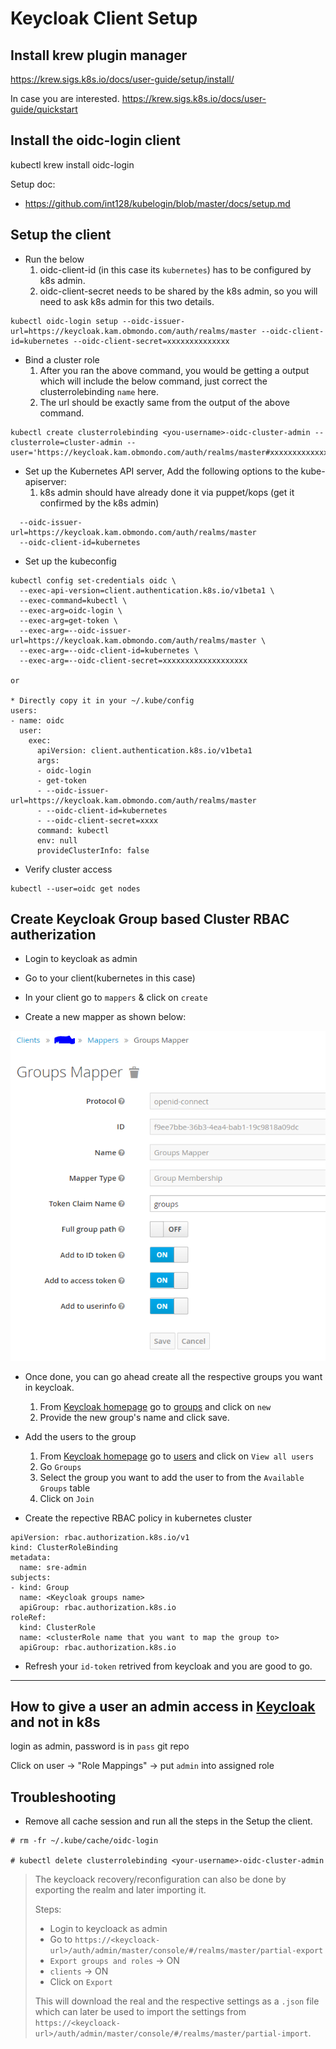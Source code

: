# Keycloak Client Setup

## Install krew plugin manager

https://krew.sigs.k8s.io/docs/user-guide/setup/install/

In case you are interested.
https://krew.sigs.k8s.io/docs/user-guide/quickstart


## Install the oidc-login client

kubectl krew install oidc-login

Setup doc:

* https://github.com/int128/kubelogin/blob/master/docs/setup.md

## Setup the client

* Run the below
  1. oidc-client-id (in this case its `kubernetes`) has to be configured by k8s admin.
  2. oidc-client-secret needs to be shared by the k8s admin, so you will need to ask k8s admin for this two details.
```
kubectl oidc-login setup --oidc-issuer-url=https://keycloak.kam.obmondo.com/auth/realms/master --oidc-client-id=kubernetes --oidc-client-secret=xxxxxxxxxxxxxx
```

* Bind a cluster role
  1. After you ran the above command, you would be getting a output which will include the below command, just correct the clusterrolebinding `name` here.
  2. The url should be exactly same from the output of the above command.
```
kubectl create clusterrolebinding <you-username>-oidc-cluster-admin --clusterrole=cluster-admin --user='https://keycloak.kam.obmondo.com/auth/realms/master#xxxxxxxxxxxxxxxxxxxxx'
```

* Set up the Kubernetes API server, Add the following options to the kube-apiserver:
  1. k8s admin should have already done it via puppet/kops (get it confirmed by the k8s admin)
```
  --oidc-issuer-url=https://keycloak.kam.obmondo.com/auth/realms/master
  --oidc-client-id=kubernetes
```

* Set up the kubeconfig
```
kubectl config set-credentials oidc \
  --exec-api-version=client.authentication.k8s.io/v1beta1 \
  --exec-command=kubectl \
  --exec-arg=oidc-login \
  --exec-arg=get-token \
  --exec-arg=--oidc-issuer-url=https://keycloak.kam.obmondo.com/auth/realms/master \
  --exec-arg=--oidc-client-id=kubernetes \
  --exec-arg=--oidc-client-secret=xxxxxxxxxxxxxxxxxxx

or

* Directly copy it in your ~/.kube/config
users:
- name: oidc
  user:
    exec:
      apiVersion: client.authentication.k8s.io/v1beta1
      args:
      - oidc-login
      - get-token
      - --oidc-issuer-url=https://keycloak.kam.obmondo.com/auth/realms/master
      - --oidc-client-id=kubernetes
      - --oidc-client-secret=xxxx
      command: kubectl
      env: null
      provideClusterInfo: false
```

* Verify cluster access
```
kubectl --user=oidc get nodes
```
## Create Keycloak Group based Cluster RBAC autherization

* Login to keycloak as admin

* Go to your client(kubernetes in this case)

* In your client go to `mappers` & click on `create`

* Create a new mapper as shown below:

![new mapper](static/mapper.png)

* Once done, you can go ahead create all the respective groups you want in keycloak.
  1. From [Keycloak homepage](https://keycloak.kam.obmondo.com/auth/admin/master/console/) go to [groups](https://keycloak.kam.obmondo.com/auth/admin/master/console/#/realms/master/groups) and click on `new`
  2. Provide the new group's name and click save.

* Add the users to the group
  1. From [Keycloak homepage](https://keycloak.kam.obmondo.com/auth/admin/master/console/) go to [users](https://keycloak.kam.obmondo.com/auth/admin/master/console/#/realms/master/users) and click on `View all users`
  2. Go `Groups`
  3. Select the group you want to add the user to from the `Available Groups` table
  4. Click on `Join`

* Create the repective RBAC policy in kubernetes cluster
```
apiVersion: rbac.authorization.k8s.io/v1
kind: ClusterRoleBinding
metadata:
  name: sre-admin
subjects:
- kind: Group
  name: <Keycloak groups name>
  apiGroup: rbac.authorization.k8s.io
roleRef:
  kind: ClusterRole
  name: <clusterRole name that you want to map the group to>
  apiGroup: rbac.authorization.k8s.io
```
* Refresh your `id-token` retrived from keycloak and you are good to go.

---

## How to give a user an admin access in [Keycloak](https://keycloak.kam.obmondo.com/auth/admin/master/console/) and not in k8s
login as admin, password is in `pass` git repo

Click on user -> "Role Mappings" -> put `admin` into assigned role

## Troubleshooting

* Remove all cache session and run all the steps in the Setup the client.
```
# rm -fr ~/.kube/cache/oidc-login

# kubectl delete clusterrolebinding <your-username>-oidc-cluster-admin
```

> The keycloack recovery/reconfiguration can also be done by exporting the realm and later importing it.
>
> Steps:
> * Login to keycloack as admin
> * Go to `https://<keycloack-url>/auth/admin/master/console/#/realms/master/partial-export`
> * `Export groups and roles` -> ON
> * `clients` -> ON
> * Click on `Export`
>
> This will download the real and the respective settings as a `.json` file which can later be used to import the settings from `https://<keycloack-url>/auth/admin/master/console/#/realms/master/partial-import`.